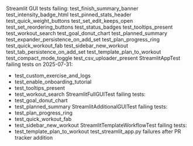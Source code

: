 Streamlit GUI tests failing:
test_finish_summary_banner
test_intensity_badge_html
test_pinned_stats_header
test_quick_weight_buttons
test_set_edit_keeps_open
test_set_reordering_buttons
test_status_badges
test_tooltips_present
test_workout_search
test_goal_donut_chart
test_planned_summary
test_expander_persistence_on_add_set
test_plan_progress_ring
test_quick_workout_fab
test_sidebar_new_workout
test_tab_persistence_on_add_set
test_template_plan_to_workout
test_compact_mode_toggle
test_csv_uploader_present
StreamlitAppTest failing tests on 2025-07-31:
- test_custom_exercise_and_logs
- test_enable_onboarding_tutorial
- test_tooltips_present
- test_workout_search
StreamlitFullGUITest failing tests:
- test_goal_donut_chart
- test_planned_summary
StreamlitAdditionalGUITest failing tests:
- test_plan_progress_ring
- test_quick_workout_fab
- test_sidebar_new_workout
StreamlitTemplateWorkflowTest failing tests:
- test_template_plan_to_workout
test_streamlit_app.py failures after PR tracker addition
